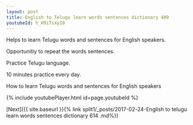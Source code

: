 ```yaml
---
layout: post
title: English to Telugu learn words sentences dictionary 409 
youtubeId: h_H9iTsXyI0
---
```

 
 
Helps to learn Telugu words and sentences for English speakers.

Opportunitiy to repeat the words sentences. 

Practice Telugu language. 
 
10 minutes practice every day. 
 
How to learn Telugu words and sentences for English speakers 
 
{% include youtubePlayer.html id=page.youtubeId %}
 
 
[Next]({{ site.baseurl }}{% link  split1/_posts/2017-02-24-English to telugu learn words sentences dictionary 614 .md%})
 
